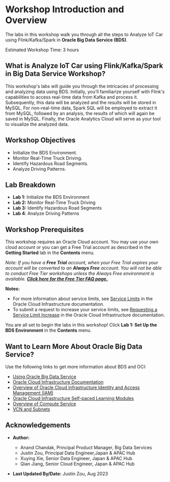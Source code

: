 # Workshop Introduction and Overview

The labs in this workshop walk you through all the steps to Analyze IoT Car using Flink/Kafka/Spark in **Oracle Big Data Service (BDS)**.

Estimated Workshop Time: 3 hours

## What is Analyze IoT Car using Flink/Kafka/Spark in Big Data Service Workshop?

This workshop's labs will guide you through the intricacies of processing and analyzing data using BDS. Initially, you'll familiarize yourself with Flink's capabilities to access real-time data from Kafka and process it. Subsequently, this data will be analyzed and the results will be stored in MySQL. For non-real-time data, Spark SQL will be employed to extract it from MySQL, followed by an analysis, the results of which will again be saved in MySQL. Finally, the Oracle Analytics Cloud will serve as your tool to visualize the analyzed data.

## Workshop Objectives

- Initialize the BDS Environment.
- Monitor Real-Time Truck Driving.
- Identify Hazardous Road Segments.
- Analyze Driving Patterns.

## Lab Breakdown

- **Lab 1:** Initialize the BDS Environment
- **Lab 2:** Monitor Real-Time Truck Driving
- **Lab 3:** Identify Hazardous Road Segments
- **Lab 4**: Analyze Driving Patterns

## Workshop Prerequisites

This workshop requires an Oracle Cloud account. You may use your own cloud account or you can get a Free Trial account as described in the **Getting Started** lab in the **Contents** menu.

*Note: If you have a **Free Trial** account, when your Free Trial expires your account will be converted to an **Always Free** account. You will not be able to conduct Free Tier workshops unless the Always Free environment is available. **[Click here for the Free Tier FAQ page.](https://www.oracle.com/cloud/free/faq.html)***

**Notes:**

+ For more information about service limits, see [Service Limits](https://docs.cloud.oracle.com/en-us/iaas/Content/General/Concepts/servicelimits.htm) in the Oracle Cloud Infrastructure documentation.
+ To submit a request to increase your service limits, see [Requesting a Service Limit Increase](https://docs.cloud.oracle.com/en-us/iaas/Content/General/Concepts/servicelimits.htm#Requesti) in the Oracle Cloud Infrastructure documentation.

You are all set to begin the labs in this workshop! Click **Lab 1: Set Up the BDS Environment** in the **Contents** menu.

## Want to Learn More About Oracle Big Data Service?

Use the following links to get more information about BDS and OCI:

* [Using Oracle Big Data Service](https://docs.oracle.com/en/cloud/paas/big-data-service/user/index.html)
* [Oracle Cloud Infrastructure Documentation](https://docs.cloud.oracle.com/en-us/iaas/Content/GSG/Concepts/baremetalintro.htm)
* [Overview of Oracle Cloud Infrastructure Identity and Access Management (IAM)](https://docs.cloud.oracle.com/en-us/iaas/Content/Identity/Concepts/overview.htm)
* [Oracle Cloud Infrastructure Self-paced Learning Modules](https://www.oracle.com/cloud/iaas/training/foundations.html)
* [Overview of Compute Service](https://www.oracle.com/pls/topic/lookup?ctx=cloud&id=oci_compute_overview)
* [VCN and Subnets](https://docs.cloud.oracle.com/iaas/Content/Network/Tasks/managingVCNs.htm)

## Acknowledgements

* **Author:**

  * Anand Chandak, Principal Product Manager, Big Data Services
  * Justin Zou, Principal Data Engineer,Japan & APAC Hub
  * Xuying Xie, Senior Data Engineer, Japan & APAC Hub
  * Qian Jiang, Senior Cloud Engineer, Japan & APAC Hub
* **Last Updated By/Date:** Justin Zou, Aug 2023
